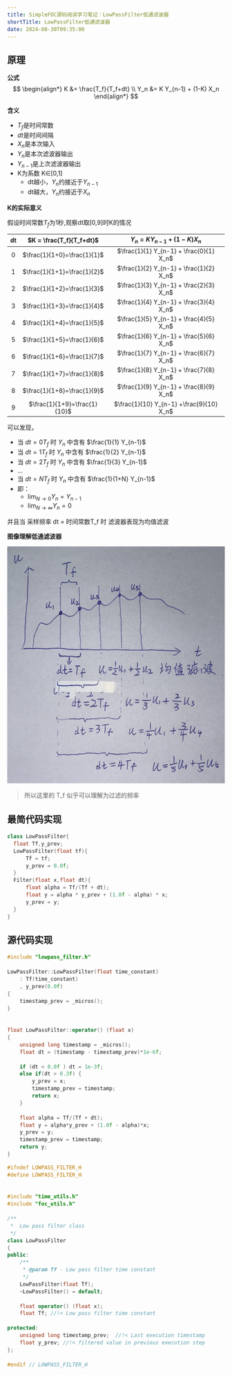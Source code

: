 ```yaml
---
title: SimpleFOC源码阅读学习笔记：LowPassFilter低通滤波器
shortTitle: LowPassFilter低通滤波器
date: 2024-08-30T09:35:00
---
```


## 原理

**公式**
$$
\begin{align*}
K &= \frac{T_f}{T_f+dt} \\
Y_n &=  K Y_{n-1} + (1-K) X_n
\end{align*}
$$

**含义**

- $T_f$是时间常数
- $dt$是时间间隔
- $X_n$是本次输入
- $Y_{n}$是本次滤波器输出
- $Y_{n-1}$是上次滤波器输出
- K为系数 K∈[0,1]
  - dt越小，$Y_{n}$约接近于$Y_{n-1}$
  - dt越大，$Y_{n}$约接近于$X_n$

**K的实际意义**

假设时间常数$T_f$为1秒,观察dt取[0,9]时K的情况

|  dt   |   $K = \frac{T_f}{T_f+dt}$   |      $Y_n =  K Y_{n-1} + (1-K) X_n$       |
| :---: | :--------------------------: | :---------------------------------------: |
|   0   | $\frac{1}{1+0}=\frac{1}{1}$  | $\frac{1}{1} Y_{n-1} + \frac{0}{1}  X_n$  |
|   1   | $\frac{1}{1+1}=\frac{1}{2}$  | $\frac{1}{2} Y_{n-1} + \frac{1}{2}  X_n$  |
|   2   | $\frac{1}{1+2}=\frac{1}{3}$  | $\frac{1}{3} Y_{n-1} + \frac{2}{3}  X_n$  |
|   3   | $\frac{1}{1+3}=\frac{1}{4}$  | $\frac{1}{4} Y_{n-1} + \frac{3}{4}  X_n$  |
|   4   | $\frac{1}{1+4}=\frac{1}{5}$  | $\frac{1}{5} Y_{n-1} + \frac{4}{5}  X_n$  |
|   5   | $\frac{1}{1+5}=\frac{1}{6}$  | $\frac{1}{6} Y_{n-1} + \frac{5}{6}  X_n$  |
|   6   | $\frac{1}{1+6}=\frac{1}{7}$  | $\frac{1}{7} Y_{n-1} + \frac{6}{7}  X_n$  |
|   7   | $\frac{1}{1+7}=\frac{1}{8}$  | $\frac{1}{8} Y_{n-1} + \frac{7}{8}  X_n$  |
|   8   | $\frac{1}{1+8}=\frac{1}{9}$  | $\frac{1}{9} Y_{n-1} + \frac{8}{9}  X_n$  |
|   9   | $\frac{1}{1+9}=\frac{1}{10}$ | $\frac{1}{10} Y_{n-1} +\frac{9}{10}  X_n$ |

可以发现，

- 当 $dt=0T_f$ 时 $Y_n$ 中含有  $\frac{1}{1} Y_{n-1}$  
- 当 $dt=1T_f$ 时 $Y_n$ 中含有  $\frac{1}{2} Y_{n-1}$  
- 当 $dt=2T_f$ 时 $Y_n$ 中含有  $\frac{1}{3} Y_{n-1}$  
- ...
- 当 $dt=NT_f$ 时 $Y_n$ 中含有  $\frac{1}{1+N} Y_{n-1}$  
- 即：
  - $\lim_{N \to 0}Y_n=Y_{n-1}$
  - $\lim_{N \to \infty}Y_n=0$

并且当 采样频率 dt = 时间常数T_f 时  滤波器表现为均值滤波

**图像理解低通滤波器**

![alt text](assets/images/4c9b912be58b922c7559d86b212c1a8e-1.jpg)

> 所以这里的 T_f 似乎可以理解为过滤的频率



## 最简代码实现

```cpp
class LowPassFilter{
  float Tf,y_prev;
  LowPassFilter(float tf){
      Tf = tf;
      y_prev = 0.0f;
  }
  Filter(float x,float dt){
      float alpha = Tf/(Tf + dt);
      float y = alpha * y_prev + (1.0f - alpha) * x;
      y_prev = y;
  }
}
```


## 源代码实现

```cpp
#include "lowpass_filter.h"

LowPassFilter::LowPassFilter(float time_constant)
    : Tf(time_constant)
    , y_prev(0.0f)
{
    timestamp_prev = _micros();
}


float LowPassFilter::operator() (float x)
{
    unsigned long timestamp = _micros();
    float dt = (timestamp - timestamp_prev)*1e-6f;

    if (dt < 0.0f ) dt = 1e-3f;
    else if(dt > 0.3f) {
        y_prev = x;
        timestamp_prev = timestamp;
        return x;
    }

    float alpha = Tf/(Tf + dt);
    float y = alpha*y_prev + (1.0f - alpha)*x;
    y_prev = y;
    timestamp_prev = timestamp;
    return y;
}
```

```cpp
#ifndef LOWPASS_FILTER_H
#define LOWPASS_FILTER_H


#include "time_utils.h"
#include "foc_utils.h"

/**
 *  Low pass filter class
 */
class LowPassFilter
{
public:
    /**
     * @param Tf - Low pass filter time constant
     */
    LowPassFilter(float Tf);
    ~LowPassFilter() = default;

    float operator() (float x);
    float Tf; //!< Low pass filter time constant

protected:
    unsigned long timestamp_prev;  //!< Last execution timestamp
    float y_prev; //!< filtered value in previous execution step 
};

#endif // LOWPASS_FILTER_H
```